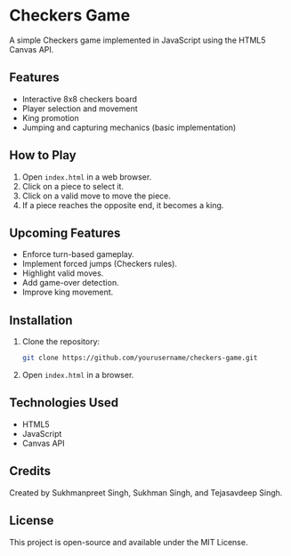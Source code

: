 # Checkers Game

A simple Checkers game implemented in JavaScript using the HTML5 Canvas API.

## Features
- Interactive 8x8 checkers board
- Player selection and movement
- King promotion
- Jumping and capturing mechanics (basic implementation)

## How to Play
1. Open `index.html` in a web browser.
2. Click on a piece to select it.
3. Click on a valid move to move the piece.
4. If a piece reaches the opposite end, it becomes a king.

## Upcoming Features
- Enforce turn-based gameplay.
- Implement forced jumps (Checkers rules).
- Highlight valid moves.
- Add game-over detection.
- Improve king movement.

## Installation
1. Clone the repository:
   ```sh
   git clone https://github.com/yourusername/checkers-game.git
   ```
2. Open `index.html` in a browser.

## Technologies Used
- HTML5
- JavaScript
- Canvas API

## Credits
Created by Sukhmanpreet Singh, Sukhman Singh, and Tejasavdeep Singh.

## License
This project is open-source and available under the MIT License.

